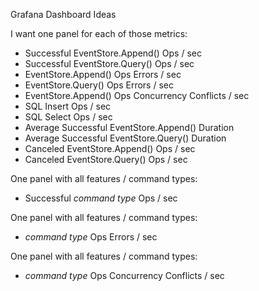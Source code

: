 Grafana Dashboard Ideas

I want one panel for each of those metrics:
- Successful EventStore.Append() Ops / sec
- Successful EventStore.Query() Ops / sec
- EventStore.Append() Ops Errors / sec
- EventStore.Query() Ops Errors / sec
- EventStore.Append() Ops Concurrency Conflicts / sec 
- SQL Insert Ops / sec
- SQL Select Ops / sec
- Average Successful EventStore.Append() Duration
- Average Successful EventStore.Query() Duration
- Canceled EventStore.Append() Ops / sec
- Canceled EventStore.Query() Ops / sec

One panel with all features / command types:
- Successful *command type* Ops / sec

One panel with all features / command types:
- *command type* Ops Errors / sec

One panel with all features / command types:
- *command type* Ops Concurrency Conflicts / sec 